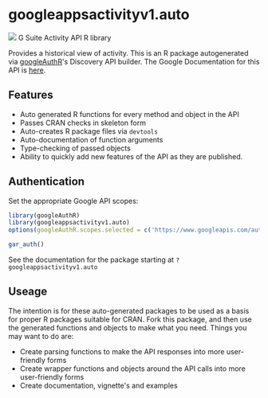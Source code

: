 # googleappsactivityv1.auto
![](https://www.gstatic.com/images/branding/product/1x/googleg_32dp.png)
G Suite Activity API R library

Provides a historical view of activity.
This is an R package autogenerated via [googleAuthR](http://code.markedmondson.me/googleAuthR)'s Discovery API builder. 
The Google Documentation for this API is [here](https://developers.google.com/google-apps/activity/).

## Features 
 * Auto generated R functions for every method and object in the API
 * Passes CRAN checks in skeleton form
 * Auto-creates R package files via `devtools`
 * Auto-documentation of function arguments
 * Type-checking of passed objects
 * Ability to quickly add new features of the API as they are published.

## Authentication
Set the appropriate Google API scopes:

```r
library(googleAuthR)
library(googleappsactivityv1.auto)
options(googleAuthR.scopes.selected = c('https://www.googleapis.com/auth/activity', 'https://www.googleapis.com/auth/drive', 'https://www.googleapis.com/auth/drive.metadata', 'https://www.googleapis.com/auth/drive.metadata.readonly', 'https://www.googleapis.com/auth/drive.readonly'))

gar_auth()
```
 See the documentation for the package starting at `?googleappsactivityv1.auto`
## Useage
The intention is for these auto-generated packages to be used as a basis for proper R packages suitable for CRAN.
Fork this package, and then use the generated functions and objects to make what you need.
Things you may want to do are:
* Create parsing functions to make the API responses into more user-friendly forms
* Create wrapper functions and objects around the API calls into more user-friendly forms
* Create documentation, vignette's and examples

